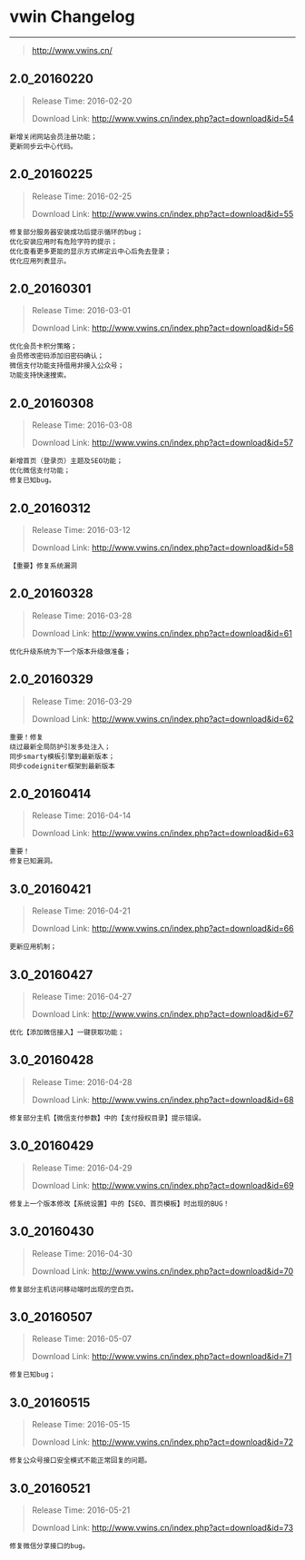 # vwin Changelog
---

> http://www.vwins.cn/

## 2.0_20160220

> Release Time: 2016-02-20
>
> Download Link: http://www.vwins.cn/index.php?act=download&id=54

```
新增关闭网站会员注册功能；
更新同步云中心代码。
```

## 2.0_20160225

> Release Time: 2016-02-25
>
> Download Link: http://www.vwins.cn/index.php?act=download&id=55

```
修复部分服务器安装成功后提示循环的bug；
优化安装应用时有危险字符的提示；
优化查看更多更能的显示方式绑定云中心后免去登录；
优化应用列表显示。
```

## 2.0_20160301

> Release Time: 2016-03-01
>
> Download Link: http://www.vwins.cn/index.php?act=download&id=56

```
优化会员卡积分策略；
会员修改密码添加旧密码确认；
微信支付功能支持借用非接入公众号；
功能支持快速搜索。
```

## 2.0_20160308

> Release Time: 2016-03-08
>
> Download Link: http://www.vwins.cn/index.php?act=download&id=57

```
新增首页（登录页）主题及SEO功能；
优化微信支付功能；
修复已知bug。
```

## 2.0_20160312

> Release Time: 2016-03-12
>
> Download Link: http://www.vwins.cn/index.php?act=download&id=58

```
【重要】修复系统漏洞
```

## 2.0_20160328

> Release Time: 2016-03-28
>
> Download Link: http://www.vwins.cn/index.php?act=download&id=61

```
优化升级系统为下一个版本升级做准备；
```

## 2.0_20160329

> Release Time: 2016-03-29
>
> Download Link: http://www.vwins.cn/index.php?act=download&id=62

```
重要！修复
绕过最新全局防护引发多处注入；
同步smarty模板引擎到最新版本；
同步codeigniter框架到最新版本
```

## 2.0_20160414

> Release Time: 2016-04-14
>
> Download Link: http://www.vwins.cn/index.php?act=download&id=63

```
重要！
修复已知漏洞。
```

## 3.0_20160421

> Release Time: 2016-04-21
>
> Download Link: http://www.vwins.cn/index.php?act=download&id=66

```
更新应用机制；
```

## 3.0_20160427

> Release Time: 2016-04-27
>
> Download Link: http://www.vwins.cn/index.php?act=download&id=67

```
优化【添加微信接入】一键获取功能；
```

## 3.0_20160428

> Release Time: 2016-04-28
>
> Download Link: http://www.vwins.cn/index.php?act=download&id=68

```
修复部分主机【微信支付参数】中的【支付授权目录】提示错误。
```

## 3.0_20160429

> Release Time: 2016-04-29
>
> Download Link: http://www.vwins.cn/index.php?act=download&id=69

```
修复上一个版本修改【系统设置】中的【SEO、首页模板】时出现的BUG！
```

## 3.0_20160430

> Release Time: 2016-04-30
>
> Download Link: http://www.vwins.cn/index.php?act=download&id=70

```
修复部分主机访问移动端时出现的空白页。
```

## 3.0_20160507

> Release Time: 2016-05-07
>
> Download Link: http://www.vwins.cn/index.php?act=download&id=71

```
修复已知bug；
```

## 3.0_20160515

> Release Time: 2016-05-15
>
> Download Link: http://www.vwins.cn/index.php?act=download&id=72

```
修复公众号接口安全模式不能正常回复的问题。
```

## 3.0_20160521

> Release Time: 2016-05-21
>
> Download Link: http://www.vwins.cn/index.php?act=download&id=73

```
修复微信分享接口的bug。
```

